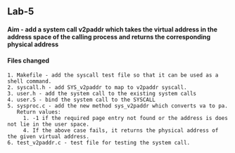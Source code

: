 ## Lab-5
#### Aim - add a system call v2paddr which takes the virtual address in the address space of the calling process and returns the corresponding physical address
#### Files changed
    1. Makefile - add the syscall test file so that it can be used as a shell command.
    2. syscall.h - add SYS_v2paddr to map to v2paddr syscall.
    3. user.h - add the system call to the existing system calls
    4. user.S - bind the system call to the SYSCALL
    5. sysproc.c - add the new method sys_v2paddr which converts va to pa.
       Return values:
         1. -1 if the required page entry not found or the address is does not lie in the user space.
         4. If the above case fails, it returns the physical address of the given virtual address.  
    6. test_v2paddr.c - test file for testing the system call.